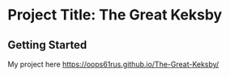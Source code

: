 # Project Title: The Great Keksby

## Getting Started

My project here
https://oops61rus.github.io/The-Great-Keksby/